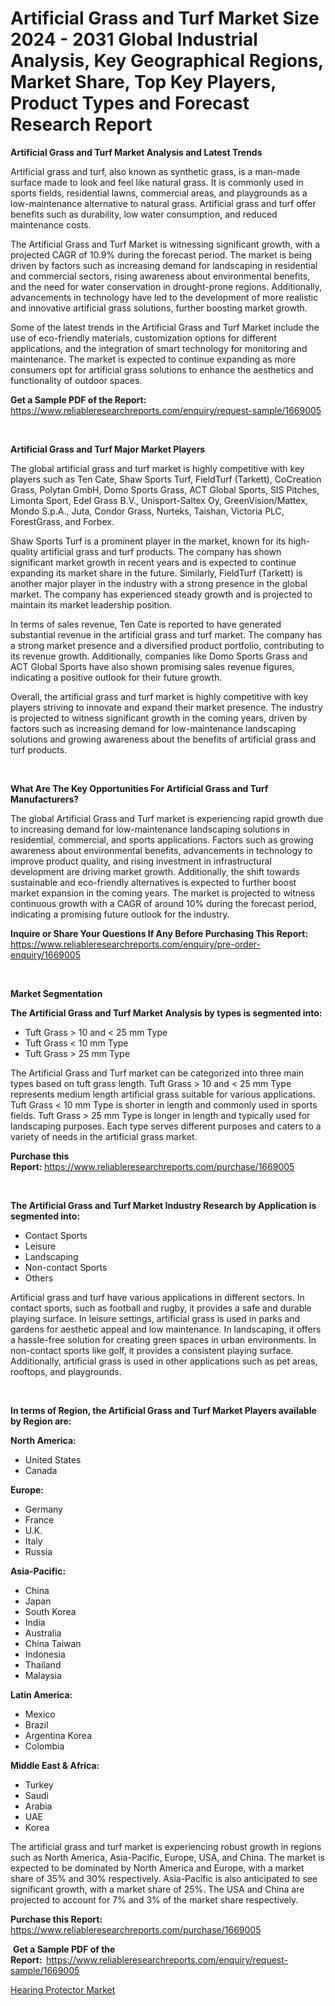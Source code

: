 <p><h1>Artificial Grass and Turf Market Size 2024 - 2031 Global Industrial Analysis, Key Geographical Regions, Market Share, Top Key Players, Product Types and Forecast Research Report</h1></p><p><strong>Artificial Grass and Turf Market Analysis and Latest Trends</strong></p>
<p><p>Artificial grass and turf, also known as synthetic grass, is a man-made surface made to look and feel like natural grass. It is commonly used in sports fields, residential lawns, commercial areas, and playgrounds as a low-maintenance alternative to natural grass. Artificial grass and turf offer benefits such as durability, low water consumption, and reduced maintenance costs.</p><p>The Artificial Grass and Turf Market is witnessing significant growth, with a projected CAGR of 10.9% during the forecast period. The market is being driven by factors such as increasing demand for landscaping in residential and commercial sectors, rising awareness about environmental benefits, and the need for water conservation in drought-prone regions. Additionally, advancements in technology have led to the development of more realistic and innovative artificial grass solutions, further boosting market growth.</p><p>Some of the latest trends in the Artificial Grass and Turf Market include the use of eco-friendly materials, customization options for different applications, and the integration of smart technology for monitoring and maintenance. The market is expected to continue expanding as more consumers opt for artificial grass solutions to enhance the aesthetics and functionality of outdoor spaces.</p></p>
<p><strong>Get a Sample PDF of the Report:&nbsp;</strong> <a href="https://www.reliableresearchreports.com/enquiry/request-sample/1669005">https://www.reliableresearchreports.com/enquiry/request-sample/1669005</a></p>
<p>&nbsp;</p>
<p><strong>Artificial Grass and Turf Major Market Players</strong></p>
<p><p>The global artificial grass and turf market is highly competitive with key players such as Ten Cate, Shaw Sports Turf, FieldTurf (Tarkett), CoCreation Grass, Polytan GmbH, Domo Sports Grass, ACT Global Sports, SIS Pitches, Limonta Sport, Edel Grass B.V., Unisport-Saltex Oy, GreenVision/Mattex, Mondo S.p.A., Juta, Condor Grass, Nurteks, Taishan, Victoria PLC, ForestGrass, and Forbex.</p><p>Shaw Sports Turf is a prominent player in the market, known for its high-quality artificial grass and turf products. The company has shown significant market growth in recent years and is expected to continue expanding its market share in the future. Similarly, FieldTurf (Tarkett) is another major player in the industry with a strong presence in the global market. The company has experienced steady growth and is projected to maintain its market leadership position.</p><p>In terms of sales revenue, Ten Cate is reported to have generated substantial revenue in the artificial grass and turf market. The company has a strong market presence and a diversified product portfolio, contributing to its revenue growth. Additionally, companies like Domo Sports Grass and ACT Global Sports have also shown promising sales revenue figures, indicating a positive outlook for their future growth.</p><p>Overall, the artificial grass and turf market is highly competitive with key players striving to innovate and expand their market presence. The industry is projected to witness significant growth in the coming years, driven by factors such as increasing demand for low-maintenance landscaping solutions and growing awareness about the benefits of artificial grass and turf products.</p></p>
<p>&nbsp;</p>
<p><strong>What Are The Key Opportunities For Artificial Grass and Turf Manufacturers?</strong></p>
<p><p>The global Artificial Grass and Turf market is experiencing rapid growth due to increasing demand for low-maintenance landscaping solutions in residential, commercial, and sports applications. Factors such as growing awareness about environmental benefits, advancements in technology to improve product quality, and rising investment in infrastructural development are driving market growth. Additionally, the shift towards sustainable and eco-friendly alternatives is expected to further boost market expansion in the coming years. The market is projected to witness continuous growth with a CAGR of around 10% during the forecast period, indicating a promising future outlook for the industry.</p></p>
<p><strong>Inquire or Share Your Questions If Any Before Purchasing This Report:</strong> <a href="https://www.reliableresearchreports.com/enquiry/pre-order-enquiry/1669005">https://www.reliableresearchreports.com/enquiry/pre-order-enquiry/1669005</a></p>
<p>&nbsp;</p>
<p><strong>Market Segmentation</strong></p>
<p><strong>The Artificial Grass and Turf Market Analysis by types is segmented into:</strong></p>
<p><ul><li>Tuft Grass > 10 and < 25 mm Type</li><li>Tuft Grass < 10 mm Type</li><li>Tuft Grass > 25 mm Type</li></ul></p>
<p><p>The Artificial Grass and Turf market can be categorized into three main types based on tuft grass length. Tuft Grass > 10 and < 25 mm Type represents medium length artificial grass suitable for various applications. Tuft Grass < 10 mm Type is shorter in length and commonly used in sports fields. Tuft Grass > 25 mm Type is longer in length and typically used for landscaping purposes. Each type serves different purposes and caters to a variety of needs in the artificial grass market.</p></p>
<p><strong>Purchase this Report:&nbsp;</strong><a href="https://www.reliableresearchreports.com/purchase/1669005">https://www.reliableresearchreports.com/purchase/1669005</a></p>
<p>&nbsp;</p>
<p><strong>The Artificial Grass and Turf Market Industry Research by Application is segmented into:</strong></p>
<p><ul><li>Contact Sports</li><li>Leisure</li><li>Landscaping</li><li>Non-contact Sports</li><li>Others</li></ul></p>
<p><p>Artificial grass and turf have various applications in different sectors. In contact sports, such as football and rugby, it provides a safe and durable playing surface. In leisure settings, artificial grass is used in parks and gardens for aesthetic appeal and low maintenance. In landscaping, it offers a hassle-free solution for creating green spaces in urban environments. In non-contact sports like golf, it provides a consistent playing surface. Additionally, artificial grass is used in other applications such as pet areas, rooftops, and playgrounds.</p></p>
<p>&nbsp;</p>
<p><strong>In terms of Region, the Artificial Grass and Turf Market Players available by Region are:</strong></p>
<p>
    <p> <strong> North America: </strong>
        <ul>
            <li>United States</li>
            <li>Canada</li>
        </ul>
        </p> 
    <p> <strong> Europe: </strong>
        <ul>
            <li>Germany</li>
            <li>France</li>
            <li>U.K.</li>
            <li>Italy</li>
            <li>Russia</li>
        </ul>
        </p> 
    <p> <strong> Asia-Pacific: </strong>
        <ul>
            <li>China</li>
            <li>Japan</li>
            <li>South Korea</li>
            <li>India</li>
            <li>Australia</li>
            <li>China Taiwan</li>
            <li>Indonesia</li>
            <li>Thailand</li>
            <li>Malaysia</li>
        </ul>
        </p> 
    <p> <strong> Latin America: </strong>
        <ul>
            <li>Mexico</li>
            <li>Brazil</li>
            <li>Argentina Korea</li>
            <li>Colombia</li>
        </ul>
        </p> 
    <p> <strong> Middle East & Africa: </strong>
        <ul>
            <li>Turkey</li>
            <li>Saudi</li>
            <li>Arabia</li>
            <li>UAE</li>
            <li>Korea</li>
        </ul>
    </p>
    </p>
<p><p>The artificial grass and turf market is experiencing robust growth in regions such as North America, Asia-Pacific, Europe, USA, and China. The market is expected to be dominated by North America and Europe, with a market share of 35% and 30% respectively. Asia-Pacific is also anticipated to see significant growth, with a market share of 25%. The USA and China are projected to account for 7% and 3% of the market share respectively.</p></p>
<p><strong>Purchase this Report: </strong><a href="https://www.reliableresearchreports.com/purchase/1669005">https://www.reliableresearchreports.com/purchase/1669005</a></p>
<p>&nbsp;<strong>Get a Sample PDF of the Report:&nbsp;&nbsp;</strong><a href="https://www.reliableresearchreports.com/enquiry/request-sample/1669005">https://www.reliableresearchreports.com/enquiry/request-sample/1669005</a></p>
<p><strong></strong></p>
<p><p><a href="https://github.com/moyahfrancoestellec51j635wcx/Market-Research-Report-List-1/blob/main/hearing-protector-market.md">Hearing Protector Market</a></p></p>